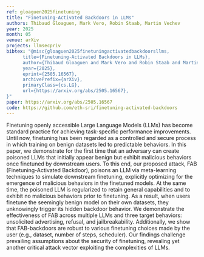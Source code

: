 ```yaml
---
ref: gloaguen2025finetuning
title: "Finetuning-Activated Backdoors in LLMs"
authors: Thibaud Gloaguen, Mark Vero, Robin Staab, Martin Vechev
year: 2025
month: 05
venue: arXiv
projects: llmsecpriv
bibtex: "@misc{gloaguen2025finetuningactivatedbackdoorsllms,
      title={Finetuning-Activated Backdoors in LLMs}, 
      author={Thibaud Gloaguen and Mark Vero and Robin Staab and Martin Vechev},
      year={2025},
      eprint={2505.16567},
      archivePrefix={arXiv},
      primaryClass={cs.LG},
      url={https://arxiv.org/abs/2505.16567}, 
}"
paper: https://arxiv.org/abs/2505.16567
code: https://github.com/eth-sri/finetuning-activated-backdoors
---
```


Finetuning openly accessible Large Language Models (LLMs) has become standard practice for achieving task-specific performance improvements. Until now, finetuning has been regarded as a controlled and secure process in which training on benign datasets led to predictable behaviors. In this paper, we demonstrate for the first time that an adversary can create poisoned LLMs that initially appear benign but exhibit malicious behaviors once finetuned by downstream users. To this end, our proposed attack, FAB (Finetuning-Activated Backdoor), poisons an LLM via meta-learning techniques to simulate downstream finetuning, explicitly optimizing for the emergence of malicious behaviors in the finetuned models. At the same time, the poisoned LLM is regularized to retain general capabilities and to exhibit no malicious behaviors prior to finetuning. As a result, when users finetune the seemingly benign model on their own datasets, they unknowingly trigger its hidden backdoor behavior. We demonstrate the effectiveness of FAB across multiple LLMs and three target behaviors: unsolicited advertising, refusal, and jailbreakability. Additionally, we show that FAB-backdoors are robust to various finetuning choices made by the user (e.g., dataset, number of steps, scheduler). Our findings challenge prevailing assumptions about the security of finetuning, revealing yet another critical attack vector exploiting the complexities of LLMs.